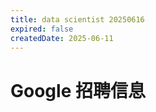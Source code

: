 ```yaml
---
title: data scientist 20250616
expired: false
createdDate: 2025-06-11
---
```


# Google 招聘信息

<JobPostingTable job-posting-json-path="google/data/data-scientist-20250616.json" />
